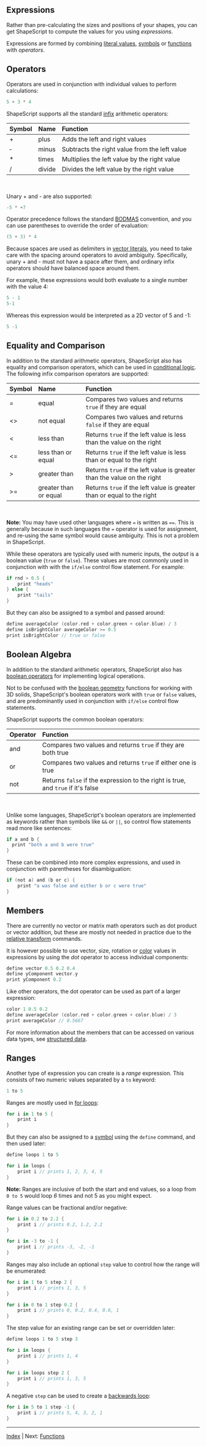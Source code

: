 Expressions
---

Rather than pre-calculating the sizes and positions of your shapes, you can get ShapeScript to compute the values for you using *expressions*.

Expressions are formed by combining [literal values](literals.md), [symbols](symbols.md) or [functions](functions.md) with *operators*.


## Operators

Operators are used in conjunction with individual values to perform calculations:

```swift
5 + 3 * 4
```

ShapeScript supports all the standard [infix](https://en.wikipedia.org/wiki/Infix_notation) arithmetic operators:

Symbol         | Name                  | Function
:------------- | :-------------------- | :--------------------------------------------------------------------
&plus;         | plus                  | Adds the left and right values
&dash;         | minus                 | Subtracts the right value from the left value
&ast;          | times                 | Multiplies the left value by the right value
&sol;          | divide                | Divides the left value by the right value

<br>

Unary + and - are also supported:

```swift
-5 * +7
```

Operator precedence follows the standard [BODMAS](https://en.wikipedia.org/wiki/Order_of_operations#Mnemonics) convention, and you can use parentheses to override the order of evaluation:

```swift
(5 + 3) * 4
```

Because spaces are used as delimiters in [vector literals](literals.md#vectors-and-tuples), you need to take care with the spacing around operators to avoid ambiguity. Specifically, unary + and - must not have a space after them, and ordinary infix operators should have balanced space around them.

For example, these expressions would both evaluate to a single number with the value 4:

```swift
5 - 1
5-1
```

Whereas this expression would be interpreted as a 2D vector of 5 and -1:

```swift
5 -1
```

## Equality and Comparison

In addition to the standard arithmetic operators, ShapeScript also has equality and comparison operators, which can be used in [conditional logic](control-flow.md#if-else). The following infix comparison operators are supported:

Symbol         | Name                  | Function
:------------- | :-------------------- |:--------------------------------------
=              | equal                 | Compares two values and returns `true` if they are equal
<>             | not equal             | Compares two values and returns `false` if they are equal
<              | less than             | Returns `true` if the left value is less than the value on the right
<=             | less than or equal    | Returns `true` if the left value is less than or equal to the right
&gt;           | greater than          | Returns `true` if the left value is greater than the value on the right
&gt;=          | greater than or equal | Returns `true` if the left value is greater than or equal to the right

<br>

**Note:** You may have used other languages where `=` is written as `==`. This is generally because in such languages the `=` operator is used for assignment, and re-using the same symbol would cause ambiguity. This is not a problem in ShapeScript.

While these operators are typically used with numeric inputs, the *output* is a boolean value (`true` or `false`). These values are most commonly used in conjunction with with the `if/else` control flow statement. For example:

```swift
if rnd > 0.5 {
    print "heads"
} else {
    print "tails"
}
```

But they can also be assigned to a symbol and passed around:

```swift
define averageColor (color.red + color.green + color.blue) / 3
define isBrightColor averageColor >= 0.5
print isBrightColor // true or false
```

## Boolean Algebra

In addition to the standard arithmetic operators, ShapeScript also has [boolean operators](https://en.wikipedia.org/wiki/Boolean_algebra) for implementing logical operations.

Not to be confused with the [boolean geometry](csg.md) functions for working with 3D solids, ShapeScript's boolean operators work with `true` or `false` values, and are predominantly used in conjunction with `if/else` control flow statements.

ShapeScript supports the common boolean operators:

Operator       | Function
:------------- | :--------------------
and            | Compares two values and returns `true` if they are both true
or             | Compares two values and returns `true` if either one is true
not            | Returns `false` if the expression to the right is true, and `true` if it's false

<br>

Unlike some languages, ShapeScript's boolean operators are implemented as keywords rather than symbols like `&&` or `||`, so control flow statements read more like sentences:

```swift
if a and b {
  print "both a and b were true"    
}
```

These can be combined into more complex expressions, and used in conjunction with parentheses for disambiguation:

```swift
if (not a) and (b or c) {
    print "a was false and either b or c were true"  
}
```

## Members

There are currently no vector or matrix math operators such as dot product or vector addition, but these are mostly not needed in practice due to the [relative transform](transforms.md#relative-transforms) commands.

It is however possible to use vector, size, rotation or [color](materials.md#color) values in expressions by using the *dot* operator to access individual components:

```swift
define vector 0.5 0.2 0.4
define yComponent vector.y
print yComponent 0.2
```

Like other operators, the dot operator can be used as part of a larger expression:

```swift
color 1 0.5 0.2
define averageColor (color.red + color.green + color.blue) / 3
print averageColor // 0.5667
```

For more information about the members that can be accessed on various data types, see [structured data](literals.md#structured-data).


## Ranges

Another type of expression you can create is a *range* expression. This consists of two numeric values separated by a `to` keyword:

```swift
1 to 5
```

Ranges are mostly used in [for loops](control-flow.md#loops):

```swift
for i in 1 to 5 {
    print i   
}
```

But they can also be assigned to a [symbol](symbols.md) using the `define` command, and then used later:

```swift
define loops 1 to 5

for i in loops {
    print i // prints 1, 2, 3, 4, 5
}
```

**Note:** Ranges are inclusive of both the start and end values, so a loop from `0 to 5` would loop *6* times and not 5 as you might expect.

Range values can be fractional and/or negative:

```swift
for i in 0.2 to 2.2 {
    print i // prints 0.2, 1.2, 2.2
}

for i in -3 to -1 {
    print i // prints -3, -2, -1
}
```

Ranges may also include an optional `step` value to control how the range will be enumerated:

```swift
for i in 1 to 5 step 2 {
    print i // prints 1, 3, 5 
}

for i in 0 to 1 step 0.2 {
    print i // prints 0, 0.2, 0.4, 0.6, 1
}
```

The step value for an existing range can be set or overridden later:

```swift
define loops 1 to 5 step 3

for i in loops {
    print i // prints 1, 4
}

for i in loops step 2 {
    print i // prints 1, 3, 5 
}
```

A negative `step` can be used to create a [backwards loop](control-flow.md#looping-backwards):

```swift
for i in 5 to 1 step -1 {
    print i // prints 5, 4, 3, 2, 1
}
```

---
[Index](index.md) | Next: [Functions](functions.md)
